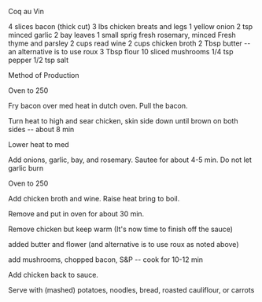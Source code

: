 Coq au Vin

4 slices bacon (thick cut)
3 lbs chicken breats and legs
1 yellow onion
2 tsp minced garlic
2 bay leaves
1 small sprig fresh rosemary, minced
Fresh thyme and parsley
2 cups read wine
2 cups chicken broth
2 Tbsp butter  -- an alternative is to use roux
3 Tbsp flour
10 sliced mushrooms
1/4 tsp pepper
1/2 tsp salt

Method of Production

Oven to 250

Fry bacon over med heat in dutch oven. Pull the bacon.

Turn heat to high and sear chicken, skin side down until brown on both sides -- about 8 min

Lower heat to med

Add onions, garlic, bay, and rosemary. Sautee for about 4-5 min. Do not let garlic burn

Oven to 250

Add chicken broth and wine. Raise heat bring to boil.

Remove and put in oven for about 30 min.

Remove chicken but keep warm (It's now time to finish off the sauce)

added butter and flower (and alternative is to use roux as noted above)

add mushrooms, chopped bacon, S&P -- cook for 10-12 min

Add chicken back to sauce.


Serve with (mashed) potatoes, noodles, bread, roasted cauliflour, or carrots 







